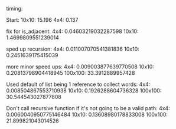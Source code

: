 timing:

Start:
10x10: 15.196
4x4: 0.137

fix for is_adjacent:
4x4: 0.04603219032287598
10x10: 1.4699809551239014

sped up recursion:
4x4: 0.011007070541381836
10x10: 0.2451639175415039

more minor speed ups:
4x4:  0.009003877639770508
10x10: 0.20813798904418945
100x100: 33.3912889957428

Used default of list being 1 reference to collect words:
4x4: 0.008504867553710938
10x10: 0.1926288604736328
100x100: 30.544543027877808 

Don't call recursive function if it's not going to be a valid path:
4x4: 0.0060040950775146484
10x10:  0.13608980178833008
100x100:  21.899821043014526


